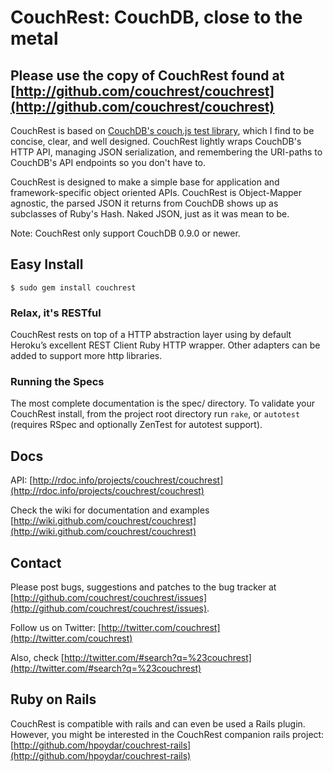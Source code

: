 # CouchRest: CouchDB, close to the metal

## Please use the copy of CouchRest found at [http://github.com/couchrest/couchrest](http://github.com/couchrest/couchrest)

CouchRest is based on [CouchDB's couch.js test
library](http://svn.apache.org/repos/asf/couchdb/trunk/share/www/script/couch.js),
which I find to be concise, clear, and well designed. CouchRest lightly wraps
CouchDB's HTTP API, managing JSON serialization, and remembering the URI-paths
to CouchDB's API endpoints so you don't have to.

CouchRest is designed to make a simple base for application and framework-specific object oriented APIs. CouchRest is Object-Mapper agnostic, the parsed JSON it returns from CouchDB shows up as subclasses of Ruby's Hash. Naked JSON, just as it was mean to be.

Note: CouchRest only support CouchDB 0.9.0 or newer.

## Easy Install

    $ sudo gem install couchrest
   
### Relax, it's RESTful

CouchRest rests on top of a HTTP abstraction layer using by default Heroku’s excellent REST Client Ruby HTTP wrapper.
Other adapters can be added to support more http libraries.

### Running the Specs

The most complete documentation is the spec/ directory. To validate your
CouchRest install, from the project root directory run `rake`, or `autotest`
(requires RSpec and optionally ZenTest for autotest support).

## Docs

API: [http://rdoc.info/projects/couchrest/couchrest](http://rdoc.info/projects/couchrest/couchrest)

Check the wiki for documentation and examples [http://wiki.github.com/couchrest/couchrest](http://wiki.github.com/couchrest/couchrest)

## Contact

Please post bugs, suggestions and patches to the bug tracker at [http://github.com/couchrest/couchrest/issues](http://github.com/couchrest/couchrest/issues).

Follow us on Twitter: [http://twitter.com/couchrest](http://twitter.com/couchrest)

Also, check [http://twitter.com/#search?q=%23couchrest](http://twitter.com/#search?q=%23couchrest)
      
## Ruby on Rails

CouchRest is compatible with rails and can even be used a Rails plugin.
However, you might be interested in the CouchRest companion rails project:
[http://github.com/hpoydar/couchrest-rails](http://github.com/hpoydar/couchrest-rails)      

